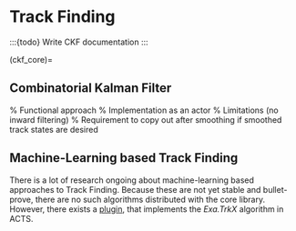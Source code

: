 # Track Finding

:::{todo}
Write CKF documentation
:::

(ckf_core)=
## Combinatorial Kalman Filter

% Functional approach
% Implementation as an actor
% Limitations (no inward filtering)
% Requirement to copy out after smoothing if smoothed track states are desired

## Machine-Learning based Track Finding

There is a lot of research ongoing about machine-learning based approaches to Track Finding. Because these are not yet stable and bullet-prove, there are no such algorithms distributed with the core library. However, there exists a [plugin](exatrkxplugin), that implements the *Exa.TrkX* algorithm in ACTS.
